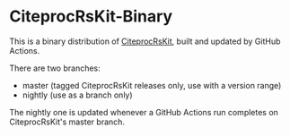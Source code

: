 # CiteprocRsKit-Binary

This is a binary distribution of
[CiteprocRsKit](https://github.com/cormacrelf/CiteprocRsKit), built and updated
by GitHub Actions.

There are two branches:

- master (tagged CiteprocRsKit releases only, use with a version range)
- nightly (use as a branch only)

The nightly one is updated whenever a GitHub Actions run completes on
CiteprocRsKit's master branch.

